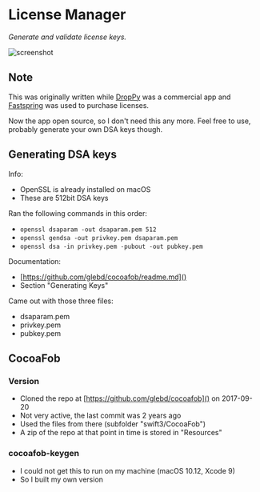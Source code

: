# License Manager

*Generate and validate license keys.*

![screenshot](https://raw.githubusercontent.com/geberl/swift-license-manager/master/screenshot.png)

## Note

This was originally written while [DropPy](https://github.com/geberl/swift-droppy) was a commercial app and [Fastspring](https://fastspring.com/) was used to purchase licenses.

Now the app open source, so I don't need this any more. Feel free to use, probably generate your own DSA keys though.

## Generating DSA keys

Info:

- OpenSSL is already installed on macOS
- These are 512bit DSA keys

Ran the following commands in this order:

- `openssl dsaparam -out dsaparam.pem 512`
- `openssl gendsa -out privkey.pem dsaparam.pem`
- `openssl dsa -in privkey.pem -pubout -out pubkey.pem`

Documentation:

- [https://github.com/glebd/cocoafob/readme.md]()
- Section "Generating Keys"

Came out with those three files:

- dsaparam.pem
- privkey.pem
- pubkey.pem

## CocoaFob

### Version

- Cloned the repo at [https://github.com/glebd/cocoafob]() on 2017-09-20
- Not very active, the last commit was 2 years ago
- Used the files from there (subfolder "swift3/CocoaFob")
- A zip of the repo at that point in time is stored in "Resources"

### cocoafob-keygen

- I could not get this to run on my machine (macOS 10.12, Xcode 9)
- So I built my own version
